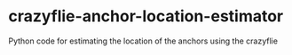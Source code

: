 # crazyflie-anchor-location-estimator

Python code for estimating the location of the anchors using the crazyflie
